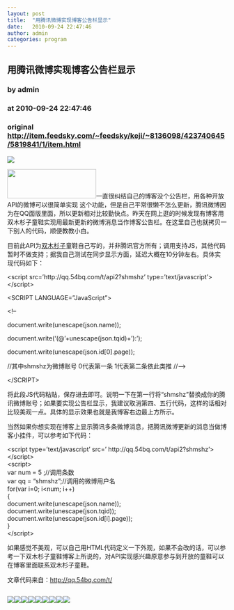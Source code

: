 ```yaml
---
layout: post
title:  "用腾讯微博实现博客公告栏显示"
date:   2010-09-24 22:47:46
author: admin
categories: program
---
```


## 用腾讯微博实现博客公告栏显示
### by admin
### at 2010-09-24 22:47:46
### original <http://item.feedsky.com/~feedsky/keji/~8136098/423740645/5819841/1/item.html>

<p><a href="http://www1.feedsky.com/r/l/feedsky/keji/423740645/art01.html"><img border="0" ismap src="http://www1.feedsky.com/r/i/feedsky/keji/423740645/art01.gif"></a></p><p><img title="腾讯微博-logo" src="http://www.kejiyun.com/wp-content/uploads/2010/04/qqlogo.png" alt="" width="204" height="67">一直很纠结自己的博客没个公告栏，用各种开放API的微博可以很简单实现 这个功能，但是自己平常很懒不怎么更新，腾讯微博因为在QQ面版里面，所以更新相对比较勤快点。昨天在网上逛的时候发现有博客用双木杉子童鞋实现用最新更新的微博消息当作博客公告栏。在这里自己也就拷贝一下别人的代码，顺便教教小白。</p>
<p>目前此API为<a href="http://qq.54bq.com/t/">双木杉子</a>童鞋自己写的，并非腾讯官方所有；调用支持JS，其他代码暂时不做支持；据我自己测试在同步显示方面，延迟大概在10分钟左右。具体实现代码如下：</p>
<p>&lt;script src=’http://qq.54bq.com/t/api2?shmshz’ type=’text/javascript’&gt;&lt;/script&gt;</p>
<p>&lt;SCRIPT LANGUAGE=”JavaScript”&gt;</p>
<p>&lt;!–</p>
<p>document.write(unescape(json.name));</p>
<p>document.write(‘(@’+unescape(json.tqid)+’):’);</p>
<p>document.write(unescape(json.id[0].page));</p>
<p>//其中shmshz为微博账号 0代表第一条 1代表第二条依此类推 //–&gt;</p>
<p>&lt;/SCRIPT&gt;</p>
<p>将此段JS代码粘贴，保存进去即可。说明一下在第一行将“shmshz”替换成你的腾讯微博账号；如果要实现公告栏显示，我建议取消第四、五行代码，这样的话相对比较美观一点。具体的显示效果也就是我博客右边最上方所示。</p>
<p>当然如果你想实现在博客上显示腾讯多条微博消息，把腾讯微博更新的消息当做博客小挂件，可以参考如下代码：</p>
<p>&lt;script type=’text/javascript’ src=’ http://qq.54bq.com/t/api2?shmshz’&gt;&lt;/script&gt;<br>
&lt;script&gt;<br>
var num = 5 ;//调用条数<br>
var qq = “shmshz”;//调用的微博用户名<br>
for(var i=0; i&lt;num; i++)<br>
{<br>
document.write(unescape(json.name));<br>
document.write(unescape(json.tqid));<br>
document.write(unescape(json.id[i].page));<br>
}<br>
&lt;/script&gt;</p>
<p>如果感觉不美观，可以自己用HTML代码定义一下外观，如果不会改的话，可以参考一下双木杉子童鞋博客上所说的，对API实现感兴趣原意参与到开放的童鞋可以在博客里面联系双木杉子童鞋。</p>
<p>文章代码来自：<a href="http://qq.54bq.com/t/">http://qq.54bq.com/t/</a></p><img src="http://www1.feedsky.com/t1/423740645/keji/feedsky/s.gif?r=http://item.feedsky.com/~feedsky/keji/~8136098/423740645/5819841/1/item.html" border="0" height="0" width="0"><p><a href="http://feed.feedsky.com/~flare/keji?a=5d348e4e0586399fb04a7429b6eea104"><img src="http://feed.feedsky.com/~flare/keji?i=5d348e4e0586399fb04a7429b6eea104" border="0"></a><a href="http://feed.feedsky.com/~flare/keji?a=49f577f69b4be52dda07e666ba32fa36"><img src="http://feed.feedsky.com/~flare/keji?i=49f577f69b4be52dda07e666ba32fa36" border="0"></a><a href="http://feed.feedsky.com/~flare/keji?a=809929e9062208288c48b48fc84a81c8"><img src="http://feed.feedsky.com/~flare/keji?i=809929e9062208288c48b48fc84a81c8" border="0"></a><a href="http://feed.feedsky.com/~flare/keji?a=dc3b132846db514eab72be60e246b05d"><img src="http://feed.feedsky.com/~flare/keji?i=dc3b132846db514eab72be60e246b05d" border="0"></a><a href="http://feed.feedsky.com/~flare/keji?a=5ca531e55662f3215702b8b5f0fae043"><img src="http://feed.feedsky.com/~flare/keji?i=5ca531e55662f3215702b8b5f0fae043" border="0"></a><a href="http://feed.feedsky.com/~flare/keji?a=8d4b00052e7376fac8513d6707bec368"><img src="http://feed.feedsky.com/~flare/keji?i=8d4b00052e7376fac8513d6707bec368" border="0"></a><a href="http://feed.feedsky.com/~flare/keji?a=9fffd182e78c35f4f54dfa8a45e843a5"><img src="http://feed.feedsky.com/~flare/keji?i=9fffd182e78c35f4f54dfa8a45e843a5" border="0"></a><a href="http://feed.feedsky.com/~flare/keji?a=3ec74e029fd0e2a3d2e00fe7e11ed3d5"><img src="http://feed.feedsky.com/~flare/keji?i=3ec74e029fd0e2a3d2e00fe7e11ed3d5" border="0"></a><a href="http://feed.feedsky.com/~flare/keji?a=6f47b581e3183e1291dead9aa1aa18ae"><img src="http://feed.feedsky.com/~flare/keji?i=6f47b581e3183e1291dead9aa1aa18ae" border="0"></a></p>